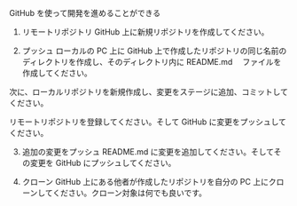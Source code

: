 GitHub を使って開発を進めることができる

1. リモートリポジトリ
   GitHub 上に新規リポジトリを作成してください。

2. プッシュ
   ローカルの PC 上に GitHub 上で作成したリポジトリの同じ名前のディレクトリを作成し、そのディレクトリ内に README.md 　ファイルを作成してください。

次に、ローカルリポジトリを新規作成し、変更をステージに追加、コミットしてください。

リモートリポジトリを登録してください。そして GitHub に変更をプッシュしてください。

3. 追加の変更をプッシュ
   README.md に変更を追加してください。そしてその変更を GitHub にプッシュしてください。

4. クローン
   GitHub 上にある他者が作成したリポジトリを自分の PC 上にクローンしてください。クローン対象は何でも良いです。
